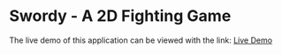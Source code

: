 # Swordy - A 2D Fighting Game

The live demo of this application can be viewed with the link:
[Live Demo](https://swordy-2022.web.app)

